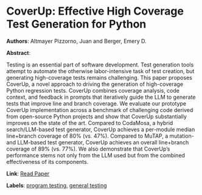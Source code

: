 # CoverUp: Effective High Coverage Test Generation for Python

**Authors**: Altmayer Pizzorno, Juan and Berger, Emery D.

**Abstract**:

Testing is an essential part of software development. Test generation tools attempt to automate the otherwise labor-intensive task of test creation, but generating high-coverage tests remains challenging. This paper proposes CoverUp, a novel approach to driving the generation of high-coverage Python regression tests. CoverUp combines coverage analysis, code context, and feedback in prompts that iteratively guide the LLM to generate tests that improve line and branch coverage.   We evaluate our prototype CoverUp implementation across a benchmark of challenging code derived from open-source Python projects and show that CoverUp substantially improves on the state of the art. Compared to CodaMosa, a hybrid search/LLM-based test generator, CoverUp achieves a per-module median line+branch coverage of 80\% (vs. 47\%). Compared to MuTAP, a mutation- and LLM-based test generator, CoverUp achieves an overall line+branch coverage of 89\% (vs. 77\%). We also demonstrate that CoverUp’s performance stems not only from the LLM used but from the combined effectiveness of its components.

**Link**: [Read Paper](https://doi.org/10.1145/3729398)

**Labels**: [program testing](../../labels/program_testing.md), [general testing](../../labels/general_testing.md)
